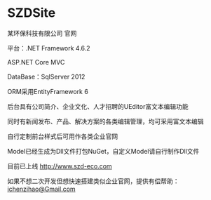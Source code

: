 # SZDSite
某环保科技有限公司 官网

平台：.NET Framework 4.6.2

ASP.NET Core MVC

DataBase：SqlServer 2012

ORM采用EntityFramework 6

后台具有公司简介、企业文化、人才招聘的UEditor富文本编辑功能

同时有新闻发布、产品、解决方案的各类编辑管理，均可采用富文本编辑

自行定制前台样式后可用作各类企业官网

Model已经生成为Dll文件打包NuGet，自定义Model请自行制作Dll文件

目前已上线 http://www.szd-eco.com

如果不想二次开发但想快速搭建类似企业官网，提供有偿帮助： ichenzihao@Gmail.com
